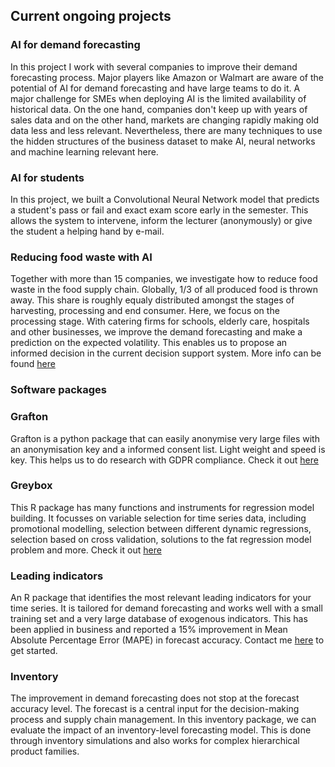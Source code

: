 ## Current ongoing projects

### AI for demand forecasting

In this project I work with several companies to improve their demand forecasting process. Major players like Amazon or Walmart are aware of the potential of AI for demand forecasting and have large teams to do it.
A major challenge for SMEs when deploying AI is the limited availability of historical data. On the one hand, companies don't keep up with years of sales data and on the other hand, markets are changing rapidly making old data less and less relevant. Nevertheless, there are many techniques to use the hidden structures of the business dataset to make AI, neural networks and machine learning relevant here.


### AI for students

In this project, we built a Convolutional Neural Network model that predicts a student's pass or fail and exact exam score early in the semester. This allows the system to intervene, inform the lecturer (anonymously) or give the student a helping hand by e-mail.

### Reducing food waste with AI

Together with more than 15 companies, we investigate how to reduce food waste in the food supply chain. Globally, 1/3 of all produced food is thrown away. This share is roughly equaly distributed amongst the stages of harvesting, processing and end consumer. Here, we focus on the processing stage. With catering firms for schools, elderly care, hospitals and other businesses, we improve the demand forecasting and make a prediction on the expected volatility. This enables us to propose an informed decision in the current decision support system. More info can be found [here](https://www.vives.be/nl/onderzoek/smartmealplanning)


### Software packages

### Grafton

Grafton is a python package that can easily anonymise very large files with an anonymisation key and a informed consent list. Light weight and speed is key. This helps us to do research with GDPR compliance. Check it out [here](https://pypi.org/project/grafton/)

### Greybox

This R package has many functions and instruments for regression model building. It focusses on variable selection for time series data, including promotional modelling, selection between different dynamic regressions, selection based on cross validation, solutions to the fat regression model problem and more. Check it out [here](https://cran.r-project.org/web/packages/greybox/index.html)

### Leading indicators

An R package that identifies the most relevant leading indicators for your time series. It is tailored for demand forecasting and works well with a small training set and a very large database of exogenous indicators. This has been applied in business and reported a 15\% improvement in Mean Absolute Percentage Error (MAPE) in forecast accuracy. Contact me [here](https://yvesrsagaert.wordpress.com/) to get started. 

### Inventory

The improvement in demand forecasting does not stop at the forecast accuracy level. The forecast is a central input for the decision-making process and supply chain management. In this inventory package, we can evaluate the impact of an inventory-level forecasting model. This is done through inventory simulations and also works for complex hierarchical product families.